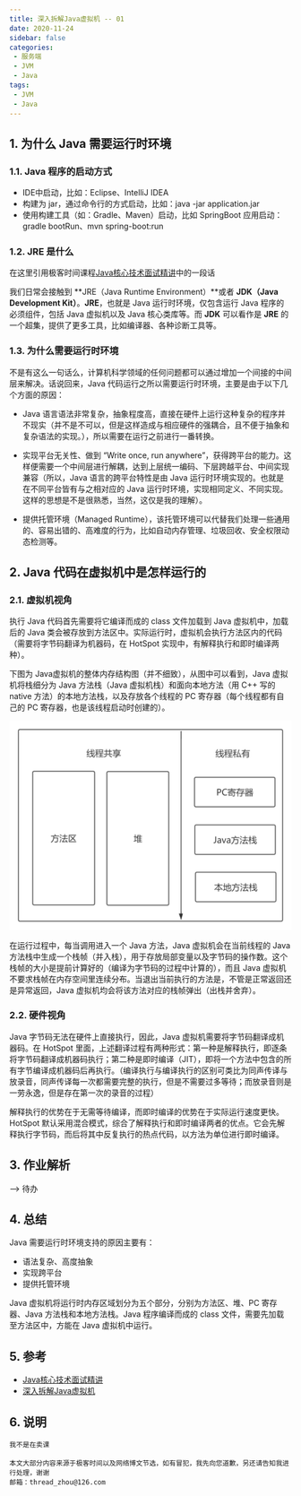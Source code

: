 ```yaml
---
title: 深入拆解Java虚拟机 -- 01
date: 2020-11-24
sidebar: false
categories:
 - 服务端
 - JVM
 - Java
tags:
 - JVM
 - Java
---
```


## 1. 为什么 Java 需要运行时环境

### 1.1. Java 程序的启动方式

- IDE中启动，比如：Eclipse、IntelliJ IDEA
- 构建为 jar，通过命令行的方式启动，比如：java -jar application.jar
- 使用构建工具（如：Gradle、Maven）启动，比如 SpringBoot 应用启动：gradle bootRun、mvn spring-boot:run

### 1.2. JRE 是什么

在这里引用极客时间课程[Java核心技术面试精讲](https://time.geekbang.org/column/article/6845)中的一段话

我们日常会接触到 **JRE（Java Runtime Environment）**或者 **JDK（Java Development Kit）**。**JRE**，也就是 Java 运行时环境，仅包含运行 Java 程序的必须组件，包括 Java 虚拟机以及 Java 核心类库等。而 **JDK** 可以看作是 **JRE** 的一个超集，提供了更多工具，比如编译器、各种诊断工具等。

### 1.3. 为什么需要运行时环境

不是有这么一句话么，计算机科学领域的任何问题都可以通过增加一个间接的中间层来解决。话说回来，Java 代码运行之所以需要运行时环境，主要是由于以下几个方面的原因：

- Java 语言语法非常复杂，抽象程度高，直接在硬件上运行这种复杂的程序并不现实（并不是不可以，但是这样造成与相应硬件的强耦合，且不便于抽象和复杂语法的实现。），所以需要在运行之前进行一番转换。

- 实现平台无关性、做到 “Write once, run anywhere”，获得跨平台的能力。这样便需要一个中间层进行解耦，达到上层统一编码、下层跨越平台、中间实现兼容（所以，Java 语言的跨平台特性是由 Java 运行时环境实现的。也就是在不同平台皆有与之相对应的 Java 运行时环境，实现相同定义、不同实现。这样的思想是不是很熟悉，当然，这仅是我的理解）。

- 提供托管环境（Managed Runtime），该托管环境可以代替我们处理一些通用的、容易出错的、高难度的行为，比如自动内存管理、垃圾回收、安全权限动态检测等。

## 2. Java 代码在虚拟机中是怎样运行的

### 2.1. 虚拟机视角

执行 Java 代码首先需要将它编译而成的 class 文件加载到 Java 虚拟机中，加载后的 Java 类会被存放到方法区中。实际运行时，虚拟机会执行方法区内的代码（需要将字节码翻译为机器码，在 HotSpot 实现中，有解释执行和即时编译两种）。

下图为 Java虚拟机的整体内存结构图（并不细致），从图中可以看到，Java 虚拟机将栈细分为 Java 方法栈（Java 虚拟机栈）和面向本地方法（用 C++ 写的 native 方法）的本地方法栈，以及存放各个线程的 PC 寄存器（每个线程都有自己的 PC 寄存器，也是该线程启动时创建的）。

![深入Java虚拟机第一讲——Java虚拟机内存模型](/geektime-learning/dig-into-the-java-virtual-machine/深入Java虚拟机第一讲——Java虚拟机内存模型.png)

在运行过程中，每当调用进入一个 Java 方法，Java 虚拟机会在当前线程的 Java 方法栈中生成一个栈帧（并入栈），用于存放局部变量以及字节码的操作数。这个栈帧的大小是提前计算好的（编译为字节码的过程中计算的），而且 Java 虚拟机不要求栈帧在内存空间里连续分布。当退出当前执行的方法是，不管是正常返回还是异常返回，Java 虚拟机均会将该方法对应的栈帧弹出（出栈并舍弃）。

### 2.2. 硬件视角

Java 字节码无法在硬件上直接执行，因此，Java 虚拟机需要将字节码翻译成机器码。在 HotSpot 里面，上述翻译过程有两种形式：第一种是解释执行，即逐条将字节码翻译成机器码执行；第二种是即时编译（JIT），即将一个方法中包含的所有字节编译成机器码后再执行。（编译执行与编译执行的区别可类比为同声传译与放录音，同声传译每一次都需要完整的执行，但是不需要过多等待；而放录音则是一劳永逸，但是存在第一次的录音的过程）

解释执行的优势在于无需等待编译，而即时编译的优势在于实际运行速度更快。HotSpot 默认采用混合模式，综合了解释执行和即时编译两者的优点。它会先解释执行字节码，而后将其中反复执行的热点代码，以方法为单位进行即时编译。

## 3. 作业解析

--> 待办

## 4. 总结

Java 需要运行时环境支持的原因主要有：

- 语法复杂、高度抽象
- 实现跨平台
- 提供托管环境

Java 虚拟机将运行时内存区域划分为五个部分，分别为方法区、堆、PC 寄存器、Java 方法栈和本地方法栈。Java 程序编译而成的 class 文件，需要先加载至方法区中，方能在 Java 虚拟机中运行。

## 5. 参考

- [Java核心技术面试精讲](https://time.geekbang.org/column/article/6845)
- [深入拆解Java虚拟机](https://time.geekbang.org/column/article/11289)

## 6. 说明

    我不是在卖课

    本文大部分内容来源于极客时间以及网络博文节选，如有冒犯，我先向您道歉，另还请告知我进行处理，谢谢
    邮箱：thread_zhou@126.com
